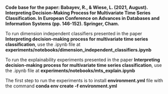 **Code base for the paper: Babayev, R., & Wiese, L. (2021, August). Interpreting Decision-Making Process for Multivariate Time Series Classification. In European Conference on Advances in Databases and Information Systems (pp. 146-152). Springer, Cham.**

To run dimension independent classifiers presented in the paper **Interpreting decision-making process for multivariate time series classification**, use the .ipynb file at **experiments/notebooks/dimension_independent_classifiers.ipynb**

To run the explainability experiments presented in the paper **Interpreting decision-making process for multivariate time series classification**, use the .ipynb file at **experiments/notebooks/mts_explain.ipynb**

The first step to run the experiments is to install **environment.yml** file with the command **conda env create -f environment.yml**

